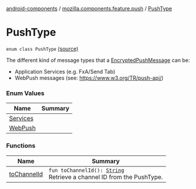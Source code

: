 [android-components](../../index.md) / [mozilla.components.feature.push](../index.md) / [PushType](./index.md)

# PushType

`enum class PushType` [(source)](https://github.com/mozilla-mobile/android-components/blob/master/components/feature/push/src/main/java/mozilla/components/feature/push/AutoPushFeature.kt#L287)

The different kind of message types that a [EncryptedPushMessage](../../mozilla.components.concept.push/-encrypted-push-message/index.md) can be:

* Application Services (e.g. FxA/Send Tab)
* WebPush messages (see: https://www.w3.org/TR/push-api/)

### Enum Values

| Name | Summary |
|---|---|
| [Services](-services.md) |  |
| [WebPush](-web-push.md) |  |

### Functions

| Name | Summary |
|---|---|
| [toChannelId](to-channel-id.md) | `fun toChannelId(): `[`String`](https://kotlinlang.org/api/latest/jvm/stdlib/kotlin/-string/index.html)<br>Retrieve a channel ID from the PushType. |

